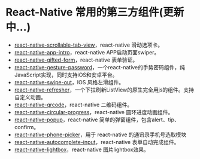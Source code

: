 # React-Native 常用的第三方组件(更新中...) 
* [react-native-scrollable-tab-view](https://github.com/skv-headless/react-native-scrollable-tab-view)，react-native 滑动选项卡。
* [react-native-app-intro](https://github.com/fuyaode/react-native-app-intro)，react-native APP启动页面swiper。
* [react-native-gifted-form](https://github.com/FaridSafi/react-native-gifted-form)，react-native 表单验证。
* [react-native-gesture-password](https://github.com/Spikef/react-native-gesture-password)，一个react-native的手势密码组件，纯JavaScript实现，同时支持iOS和安卓平台。
* [react-native-swipe-out](https://www.npmjs.com/package/react-native-swipe-out)，IOS 风格左滑组件。
* [react-native-refresher](https://github.com/syrusakbary/react-native-refresher)，一个下拉刷新ListView的原生完全用js的组件。支持自定义动画。
* [react-native-qrcode](https://github.com/cssivision/react-native-qrcode)，react-native 二维码组件。
* [react-native-circular-progress](https://github.com/bgryszko/react-native-circular-progress)，react-native 圆环进度动画组件。
* [react-native-popup](https://github.com/beefe/react-native-popup)，react-native 简单的弹窗组件，包含alert、tip、confirm。
* [react-native-phone-picker](https://github.com/Spikef/react-native-phone-picker)，用于 react-native 的通讯录手机号选取模块
* [react-native-autocomplete-input](https://github.com/l-urence/react-native-autocomplete-input)，react-native 表单自动完成组件。
* [react-native-lightbox](https://github.com/oblador/react-native-lightbox)，react-native 图片lightbox效果。

